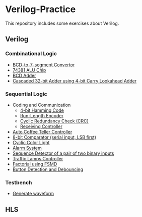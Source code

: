 # Verilog-Practice
This repository includes some exercises about Verilog.

## Verilog
### Combinational Logic
- [BCD-to-7-segment Convertor](System_Modeling/BCD-to-7-segment_Convertor/)
- [74381 ALU Chip](System_Modeling/74381_ALU_Chip/)
- [BCD Adder](System_Modeling/BCD_Adder/)
- [Cascaded 32-bit Adder using 4-bit Carry Lookahead Adder](System_Modeling/Cascaded_32-bit_Adder/)

### Sequential Logic
- Coding and Communication
  - [4-bit Hamming Code](./FSM_and_FSMD/HammingCode/)
  - [Run-Length Encoder]()
  - [Cyclic Redundancy Check (CRC)](./FSM_and_FSMD/CRC8/)
  - [Receiving Controller]()
- [Auto Coffee Teller Controller]()
- [8-bit Comparator (serial input, LSB first)]()
- [Cyclic Color Light](./FSM_and_FSMD/CyclicColorLight/)
- [Alarm System](./FSM_and_FSMD/AlarmSystem/)
- [Sequence Detector of a pair of two binary inputs](./FSM_and_FSMD/SequenceDetector/)
- [Traffic Lamps Controller]()
- [Factorial using FSMD](./FSM_and_FSMD/Factorial/)
- [Button Detection and Debouncing](./FSM_and_FSMD/ButtonDetection/)

### Testbench
- [Generate waveform](System_Modeling/Testbench_waveform/)

## HLS